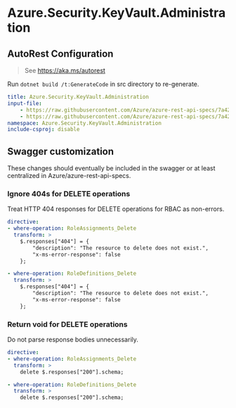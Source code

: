 # Azure.Security.KeyVault.Administration

## AutoRest Configuration
> See https://aka.ms/autorest

Run `dotnet build /t:GenerateCode` in src directory to re-generate.

``` yaml
title: Azure.Security.KeyVault.Administration
input-file:
    - https://raw.githubusercontent.com/Azure/azure-rest-api-specs/7a42f16c75e5005c59b75fe7f0888c1103294d43/specification/keyvault/data-plane/Microsoft.KeyVault/preview/7.3-preview/rbac.json
    - https://raw.githubusercontent.com/Azure/azure-rest-api-specs/7a42f16c75e5005c59b75fe7f0888c1103294d43/specification/keyvault/data-plane/Microsoft.KeyVault/preview/7.3-preview/backuprestore.json
namespace: Azure.Security.KeyVault.Administration
include-csproj: disable
```

## Swagger customization

These changes should eventually be included in the swagger or at least centralized in Azure/azure-rest-api-specs.

### Ignore 404s for DELETE operations

Treat HTTP 404 responses for DELETE operations for RBAC as non-errors.

``` yaml
directive:
- where-operation: RoleAssignments_Delete
  transform: >
    $.responses["404"] = {
        "description": "The resource to delete does not exist.",
        "x-ms-error-response": false
    };

- where-operation: RoleDefinitions_Delete
  transform: >
    $.responses["404"] = {
        "description": "The resource to delete does not exist.",
        "x-ms-error-response": false
    };
```

### Return void for DELETE operations

Do not parse response bodies unnecessarily.

``` yaml
directive:
- where-operation: RoleAssignments_Delete
  transform: >
    delete $.responses["200"].schema;

- where-operation: RoleDefinitions_Delete
  transform: >
    delete $.responses["200"].schema;
```
